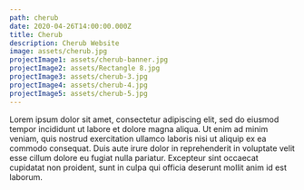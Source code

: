 ```yaml
---
path: cherub
date: 2020-04-26T14:00:00.000Z
title: Cherub
description: Cherub Website
image: assets/cherub.jpg
projectImage1: assets/cherub-banner.jpg
projectImage2: assets/Rectangle 8.jpg
projectImage3: assets/cherub-3.jpg
projectImage4: assets/cherub-4.jpg
projectImage5: assets/cherub-5.jpg
---
```

Lorem ipsum dolor sit amet, consectetur adipiscing elit, sed do eiusmod tempor incididunt ut labore et dolore magna aliqua. Ut enim ad minim veniam, quis nostrud exercitation ullamco laboris nisi ut aliquip ex ea commodo consequat. Duis aute irure dolor in reprehenderit in voluptate velit esse cillum dolore eu fugiat nulla pariatur. Excepteur sint occaecat cupidatat non proident, sunt in culpa qui officia deserunt mollit anim id est laborum.
